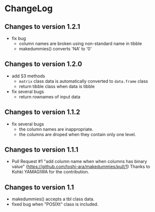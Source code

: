 # ChangeLog
## Changes to version 1.2.1
* fix bug
  * column names are broken using non-standard name in tibble
  * makedummies() converts 'NA' to '0'

## Changes to version 1.2.0
* add S3 methods
  * `matrix` class data is automatically converted to `data.frame` class
  * return tibble class when data is tibble
* fix several bugs
  * return rownames of input data

## Changes to version 1.1.2
* fix several bugs
  * the column names are inappropriate.
  * the columns are droped when they contain only one level.

## Changes to version 1.1.1
* Pull Request #1
  "add column name when when columns has binary value"
  (https://github.com/toshi-ara/makedummies/pull/1)
  Thanks to Kohki YAMAGIWA for the contribution.

## Changes to version 1.1
* makedummies() accepts a tbl class data.
* fixed bug when "POSIXt" class is included.

